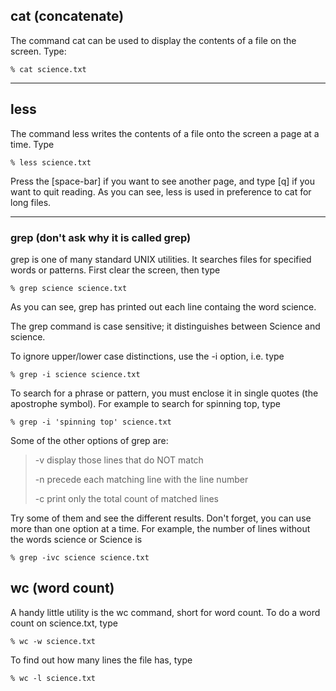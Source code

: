 ## cat \(concatenate\)

The command cat can be used to display the contents of a file on the screen. Type:

`% cat science.txt`

---

## less

The command less writes the contents of a file onto the screen a page at a time. Type

`% less science.txt`

Press the \[space-bar\] if you want to see another page, and type \[q\] if you want to quit reading. As you can see, less is used in preference to cat for long files.

---

### grep \(don't ask why it is called grep\)

grep is one of many standard UNIX utilities. It searches files for specified words or patterns. First clear the screen, then type

`% grep science science.txt`

As you can see, grep has printed out each line containg the word science.

The grep command is case sensitive; it distinguishes between Science and science.

To ignore upper/lower case distinctions, use the -i option, i.e. type

`% grep -i science science.txt`

To search for a phrase or pattern, you must enclose it in single quotes \(the apostrophe symbol\). For example to search for spinning top, type

`% grep -i 'spinning top' science.txt`

Some of the other options of grep are:

> -v display those lines that do NOT match 
>
> -n precede each matching line with the line number 
>
> -c print only the total count of matched lines

Try some of them and see the different results. Don't forget, you can use more than one option at a time. For example, the number of lines without the words science or Science is

`% grep -ivc science science.txt`

## wc \(word count\)

A handy little utility is the wc command, short for word count. To do a word count on science.txt, type

`% wc -w science.txt`

To find out how many lines the file has, type

`% wc -l science.txt`











